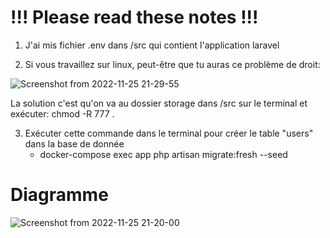 # !!! Please read these notes !!! 
1. J'ai mis fichier .env dans /src qui contient l'application laravel

2. Si vous travaillez sur linux, peut-être que tu auras ce problème de droit:
 
![Screenshot from 2022-11-25 21-29-55](https://user-images.githubusercontent.com/59959039/204053111-24f11cb6-c43a-4e6b-854a-5de0b57df702.png)

La solution c'est qu'on va au dossier storage dans /src sur le terminal et exécuter: chmod -R 777 . 
   
3. Exécuter cette commande dans le terminal pour créer le table "users" dans la base de donnée
      - docker-compose exec app php artisan migrate:fresh --seed

# Diagramme 

![Screenshot from 2022-11-25 21-20-00](https://user-images.githubusercontent.com/59959039/204052360-e4051ecc-bbdc-4bb2-a41b-b976b2cfd6dc.png)

